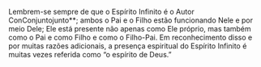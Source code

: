 ﻿Lembrem-se sempre de que o Espírito Infinito é o Autor ConConjuntojunto**; ambos o Pai e o Filho estão funcionando Nele e por meio Dele; Ele está presente não apenas como Ele próprio, mas também como o Pai e como Filho e como o Filho-Pai. Em reconhecimento disso e por muitas razões adicionais, a presença espiritual do Espírito Infinito é muitas vezes referida como “o espírito de Deus.”